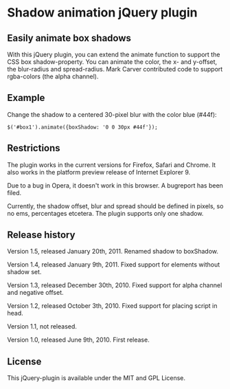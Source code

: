 # Shadow animation jQuery plugin

## Easily animate box shadows

With this jQuery plugin, you can extend the animate function to support the CSS box shadow-property. You can animate the color, the x- and y-offset, the blur-radius and spread-radius. Mark Carver contributed code to support rgba-colors (the alpha channel).

## Example

Change the shadow to a centered 30-pixel blur with the color blue (#44f):

    $('#box1').animate({boxShadow: '0 0 30px #44f'});
    
## Restrictions

The plugin works in the current versions for Firefox, Safari and Chrome. It also works in the platform preview release of Internet Explorer 9.

Due to a bug in Opera, it doesn't work in this browser. A bugreport has been filed.

Currently, the shadow offset, blur and spread should be defined in pixels, so no ems, percentages etcetera. The plugin supports only one shadow.

## Release history

Version 1.5, released January 20th, 2011. Renamed shadow to boxShadow.

Version 1.4, released January 9th, 2011. Fixed support for elements without shadow set.

Version 1.3, released December 30th, 2010. Fixed support for alpha channel and negative offset.

Version 1.2, released October 3th, 2010. Fixed support for placing script in head.

Version 1.1, not released.

Version 1.0, released June 9th, 2010. First release.

## License

This jQuery-plugin is available under the MIT and GPL License.